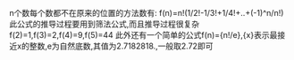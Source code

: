 n个数每个数都不在原来的位置的方法数有:
f(n)=n!(1/2!-1/3!+1/4!+..+(-1)^n/n!)
此公式的推导过程要用到筛法公式,而且推导过程很复杂
f(2)=1,f(3)=2,f(4)=9,f(5)=44
此外还有一个简单的公式f(n)={n!/e},{x}表示最接近x的整数,e为自然底数,其值为2.7182818.,一般取2.72即可

